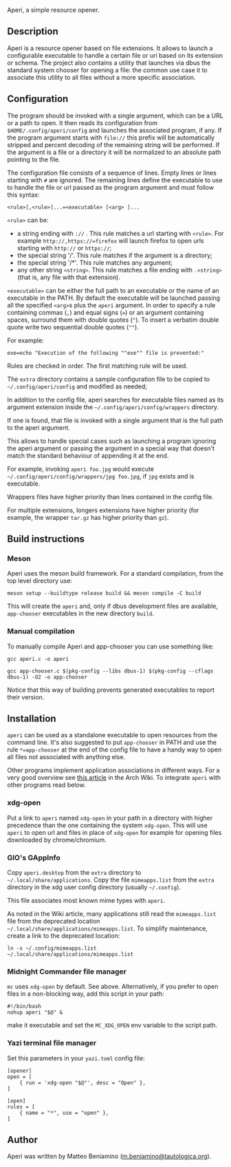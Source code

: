 Aperi, a simple resource opener.

## Description

Aperi is a resource opener based on file extensions. It allows to launch a
configurable executable to handle a certain file or uri based on its extension
or schema. The project also contains a utility that launches via dbus the
standard system chooser for opening a file: the common use case it to associate
this utility to all files without a more specific association.

## Configuration

The program should be invoked with a single argument, which can be a URL or a
path to open. It then reads its configuration from `$HOME/.config/aperi/config`
and launches the associated program, if any. If the program argument starts
with `file://` this prefix will be automatically stripped and percent decoding
of the remaining string will be performed. If the argument is a file or a
directory it will be normalized to an absolute path pointing to the file.

The configuration file consists of a sequence of lines. Empty lines or lines
starting with `#` are ignored. The remaining lines define the executable to use
to handle the file or url passed as the program argument and must follow this
syntax:

`<rule>[,<rule>]...=<executable> [<arg> ]...`

`<rule>` can be:

 * a string ending with `://` . This rule matches a url starting with `<rule>`.
   For example `http://,https://=firefox` will launch firefox to open urls
   starting with `http://` or `https://`;
 * the special string '/'. This rule matches if the argument is a directory;
 * the special string '/\*'. This rule matches any argument;
 * any other string `<string>`. This rule matches a file ending with
   `.<string>` (that is, any file with that extension).

`<executable>` can be either the full path to an executable or the name of an
executable in the PATH. By default the executable will be launched passing all
the specified `<arg>`s plus the `aperi` argument.
In order to specify a rule containing commas (`,`) and equal signs (`=`) or an
argument containing spaces, surround them with double quotes (`"`).
To insert a verbatim double quote write two sequential double quotes (`""`).

For example:
```
exe=echo "Execution of the following ""exe"" file is prevented:"
```

Rules are checked in order. The first matching rule will be used.

The `extra` directory contains a sample configuration file to be copied to
`~/.config/aperi/config` and modified as needed;

In addition to the config file, aperi searches for executable files named as
its argument extension inside the `~/.config/aperi/config/wrappers` directory.

If one is found, that file is invoked with a single argument that is the full
path to the aperi argument.

This allows to handle special cases such as launching a program ignoring the
aperi argument or passing the argument in a special way that doesn't match the
standard behaviour of appending it at the end.

For example, invoking `aperi foo.jpg` would execute
`~/.config/aperi/config/wrappers/jpg foo.jpg`, if `jpg` exists and is
executable.

Wrappers files have higher priority than lines contained in the config file.

For multiple extensions, longers extensions have higher priority (for example,
the wrapper `tar.gz` has higher priority than `gz`).

## Build instructions

### Meson

Aperi uses the meson build framework. For a standard compilation, from the top
level directory use:

`meson setup --buildtype release build && meson compile -C build`

This will create the `aperi` and, only if dbus development files are available,
`app-chooser` executables in the new directory `build`.

### Manual compilation

To manually compile Aperi and app-chooser you can use something like:

`gcc aperi.c -o aperi`

`gcc app-chooser.c $(pkg-config --libs dbus-1) $(pkg-config --cflags dbus-1) -O2 -o app-chooser`

Notice that this way of building prevents generated executables to report
their version.

## Installation

`aperi` can be used as a standalone executable to open resources from the
command line. It's also suggested to put `app-chooser` in PATH and use the rule
`*=app-chooser` at the end of the config file to have a handy way to open all
files not associated with anything else.

Other programs implement application associations in different ways.
For a very good overview see [this
article](https://wiki.archlinux.org/title/Default_applications) in the Arch
Wiki. To integrate `aperi` with other programs read below.

### xdg-open

Put a link to `aperi` named `xdg-open` in your path in a directory with higher
precedence than the one containing the system `xdg-open`. This will use `aperi`
to open url and files in place of `xdg-open` for example for opening files
downloaded by chrome/chromium.

### GIO's GAppInfo

Copy `aperi.desktop` from the `extra` directory to `~/.local/share/applications`.
Copy the file `mimeapps.list` from the `extra` directory in the xdg user config
directory (usually `~/.config`).

This file associates most known mime types with `aperi`.

As noted in the Wiki article, many applications still read the `mimeapps.list` file
from the deprecated location `~/.local/share/applications/mimeapps.list`.
To simplify maintenance, create a link to the deprecated location:

```
ln -s ~/.config/mimeapps.list ~/.local/share/applications/mimeapps.list
```

### Midnight Commander file manager

`mc` uses `xdg-open` by default. See above. Alternatively, if you prefer to open
files in a non-blocking way, add this script in your path:

```
#!/bin/bash
nohup aperi "$@" &
```

make it executable and set the `MC_XDG_OPEN` env variable to the script path.

### Yazi terminal file manager

Set this parameters in your `yazi.toml` config file:

```
[opener]
open = [
    { run = 'xdg-open "$@"', desc = "Open" },
]

[open]
rules = [
    { name = "*", use = "open" },
]
```

## Author

Aperi was written by Matteo Beniamino (m.beniamino@tautologica.org).
